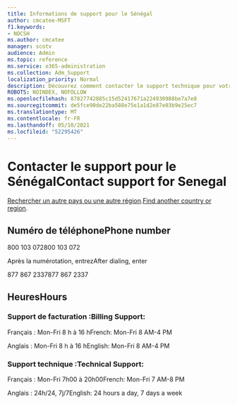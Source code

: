 ```yaml
---
title: Informations de support pour le Sénégal
author: cmcatee-MSFT
f1.keywords:
- NOCSH
ms.author: cmcatee
manager: scotv
audience: Admin
ms.topic: reference
ms.service: o365-administration
ms.collection: Adm_Support
localization_priority: Normal
description: Découvrez comment contacter le support technique pour votre pays ou région.
ROBOTS: NOINDEX, NOFOLLOW
ms.openlocfilehash: 87827742885c15d52417671a224930988be7a7e8
ms.sourcegitcommit: de5fce90de22ba588e75e1a1d2e87e03b9e25ec7
ms.translationtype: MT
ms.contentlocale: fr-FR
ms.lasthandoff: 05/10/2021
ms.locfileid: "52295426"
---
```

# <a name="contact-support-for-senegal"></a><span data-ttu-id="2950d-103">Contacter le support pour le Sénégal</span><span class="sxs-lookup"><span data-stu-id="2950d-103">Contact support for Senegal</span></span>

<span data-ttu-id="2950d-104">[Rechercher un autre pays ou une autre région](../../business-video/get-help-support.md).</span><span class="sxs-lookup"><span data-stu-id="2950d-104">[Find another country or region](../../business-video/get-help-support.md).</span></span>

## <a name="phone-number"></a><span data-ttu-id="2950d-105">Numéro de téléphone</span><span class="sxs-lookup"><span data-stu-id="2950d-105">Phone number</span></span>
<span data-ttu-id="2950d-106">800 103 072</span><span class="sxs-lookup"><span data-stu-id="2950d-106">800 103 072</span></span>

<span data-ttu-id="2950d-107">Après la numérotation, entrez</span><span class="sxs-lookup"><span data-stu-id="2950d-107">After dialing, enter</span></span>

<span data-ttu-id="2950d-108">877 867 2337</span><span class="sxs-lookup"><span data-stu-id="2950d-108">877 867 2337</span></span>

## <a name="hours"></a><span data-ttu-id="2950d-109">Heures</span><span class="sxs-lookup"><span data-stu-id="2950d-109">Hours</span></span>
### <a name="billing-support"></a><span data-ttu-id="2950d-110">Support de facturation :</span><span class="sxs-lookup"><span data-stu-id="2950d-110">Billing Support:</span></span>

<span data-ttu-id="2950d-111">Français : Mon-Fri 8 h à 16 h</span><span class="sxs-lookup"><span data-stu-id="2950d-111">French: Mon-Fri 8 AM-4 PM</span></span>

<span data-ttu-id="2950d-112">Anglais : Mon-Fri 8 h à 16 h</span><span class="sxs-lookup"><span data-stu-id="2950d-112">English: Mon-Fri 8 AM-4 PM</span></span>

### <a name="technical-support"></a><span data-ttu-id="2950d-113">Support technique :</span><span class="sxs-lookup"><span data-stu-id="2950d-113">Technical Support:</span></span>

<span data-ttu-id="2950d-114">Français : Mon-Fri 7h00 à 20h00</span><span class="sxs-lookup"><span data-stu-id="2950d-114">French: Mon-Fri 7 AM-8 PM</span></span>

<span data-ttu-id="2950d-115">Anglais : 24h/24, 7j/7</span><span class="sxs-lookup"><span data-stu-id="2950d-115">English: 24 hours a day, 7 days a week</span></span>

